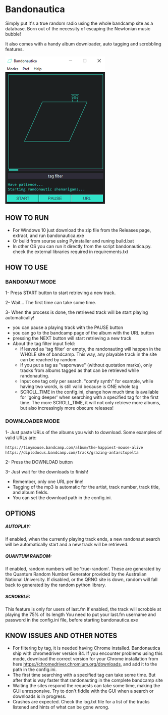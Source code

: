 # Bandonautica
Simply put it's a true random radio using the whole bandcamp site as a database.
Born out of the necessity of escaping the Newtonian music bubble!

It also comes with a handy album downloader, auto tagging and scrobbling features.

![](https://raw.githubusercontent.com/bembidiona/bandonautica/master/src/screenshot.png)

## HOW TO RUN
* For Windows 10 just download the zip file from the Releases page, extract, and run bandonautica.exe
* Or build from sourse using Pyinstaller and runing build.bat
* In other OS you can run it directly from the script bandonautica.py. check the external libraries required in requirements.txt

## HOW TO USE

### BANDONAUT MODE 
1- Press START button to start retrieving a new track.

2- Wait... The first time can take some time.

3- When the process is done, the retrieved track will be start playing automatically!

* you can pause a playing track with the PAUSE button
* you can go to the bandcamp page of the album with the URL button
* pressing the NEXT button will start retrieving a new track
* About the tag filter input field:
	- if leaved as 'tag filter' or empty, the randonauting will happen in the WHOLE site of bandcamp. This way, any playable track in the site can be reached by random.
	- If you put a tag as "vaporwave" (without quotation marks), only tracks from albums tagged as that can be retrieved while randonauting.
	- Input one tag only per search. "comfy synth" for example, while having two words, is still valid because is ONE whole tag
	- SCROLL_TIME in the config.ini, change how much time is available for 'going deeper' when searching with a specified tag for the first time. The more SCROLL_TIME, it will not only retrieve more albums, but also increasingly more obscure releases!



### DOWNLOADER MODE 
1- Just paste URLs of the albums you wish to download. Some examples of valid URLs are:
```
https://tinymouse.bandcamp.com/album/the-happiest-mouse-alive
https://diplodocus.bandcamp.com/track/grazing-antarctopelta
```

2- Press the DOWNLOAD button

3- Just wait for the downloads to finish!

* Remember, only one URL per line!
* Tagging of the mp3 is automatic for the artist, track number, track title, and album fields.
* You can set the download path in the config.ini.

## OPTIONS
##### AUTOPLAY:
If enabled, when the currently playing track ends, a new randonaut search will be automatically start and a new track will be retrieved.
##### QUANTUM RANDOM:
If enabled, random numbers will be 'true-random'. These are generated by the Quantum Random Number Generator provided by the Australian National University.
If disabled, or the QRNG site is down, random will fall back to generated by the random python library.
##### SCROBBLE:
This feature is only for users of last.fm
If enabled, the track will scrobble at playing the 75% of its length 
You need to put your last.fm username and password in the config.ini file, before starting bandonautica.exe

## KNOW ISSUES AND OTHER NOTES
* For filtering by tag, it is needed having Chrome installed.
Bandonautica ship with chromedriver version 84. If you encounter problems using this mode, download the correct version for your Chrome installation from here https://chromedriver.chromium.org/downloads, and add it to the path in the config.ini.
* The first time searching with a specified tag can take some time. But after that is way faster that randonauting in the complete bandcamp site
* Waiting the sites respond the requests can take some time, making the GUI unresponsive. Try to don't fiddle with the GUI when a search or downloads is in progress.
* Crashes are expected. Check the log.txt file for a list of the tracks listened and hints of what can be gone wrong.
